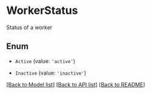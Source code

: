 # WorkerStatus

Status of a worker

## Enum

* `Active` (value: `'active'`)

* `Inactive` (value: `'inactive'`)

[[Back to Model list]](../README.md#documentation-for-models) [[Back to API list]](../README.md#documentation-for-api-endpoints) [[Back to README]](../README.md)

